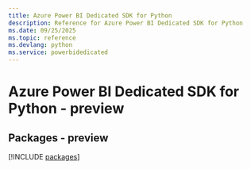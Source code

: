 ```yaml
---
title: Azure Power BI Dedicated SDK for Python
description: Reference for Azure Power BI Dedicated SDK for Python
ms.date: 09/25/2025
ms.topic: reference
ms.devlang: python
ms.service: powerbidedicated
---
```

# Azure Power BI Dedicated SDK for Python - preview
## Packages - preview
[!INCLUDE [packages](power-bi-dedicated-index.md)]